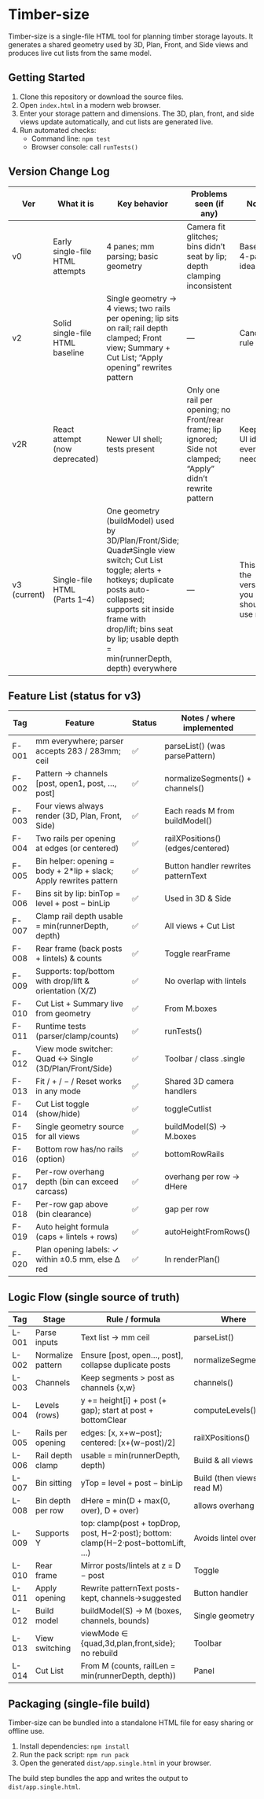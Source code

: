 # Timber-size

Timber-size is a single-file HTML tool for planning timber storage layouts. It generates a shared geometry used by 3D, Plan, Front, and Side views and produces live cut lists from the same model.

## Getting Started

1. Clone this repository or download the source files.
2. Open `index.html` in a modern web browser.
3. Enter your storage pattern and dimensions. The 3D, plan, front, and side views update automatically, and cut lists are generated live.
4. Run automated checks:
   - Command line: `npm test`
   - Browser console: call `runTests()`

## Version Change Log

| Ver | What it is | Key behavior | Problems seen (if any) | Notes |
|-----|-------------|--------------|-------------------------|-------|
| v0 | Early single-file HTML attempts | 4 panes; mm parsing; basic geometry | Camera fit glitches; bins didn’t seat by lip; depth clamping inconsistent | Baseline 4-pane idea |
| v2 | Solid single-file HTML baseline | Single geometry → 4 views; two rails per opening; lip sits on rail; rail depth clamped; Front view; Summary + Cut List; “Apply opening” rewrites pattern | — | Canonical rule set |
| v2R | React attempt (now deprecated) | Newer UI shell; tests present | Only one rail per opening; no Front/rear frame; lip ignored; Side not clamped; “Apply” didn’t rewrite pattern | Keep only UI ideas if ever needed |
| v3 (current) | Single-file HTML (Parts 1–4) | One geometry (buildModel) used by 3D/Plan/Front/Side; Quad⇄Single view switch; Cut List toggle; alerts + hotkeys; duplicate posts auto-collapsed; supports sit inside frame with drop/lift; bins seat by lip; usable depth = min(runnerDepth, depth) everywhere | — | This is the version you should use now |

## Feature List (status for v3)

| Tag | Feature | Status | Notes / where implemented |
|-----|---------|--------|---------------------------|
| F-001 | mm everywhere; parser accepts 283 / 283mm; ceil | ✅ | parseList() (was parsePattern) |
| F-002 | Pattern → channels [post, open1, post, …, post] | ✅ | normalizeSegments() + channels() |
| F-003 | Four views always render (3D, Plan, Front, Side) | ✅ | Each reads M from buildModel() |
| F-004 | Two rails per opening at edges (or centered) | ✅ | railXPositions() (edges/centered) |
| F-005 | Bin helper: opening = body + 2*lip + slack; Apply rewrites pattern | ✅ | Button handler rewrites patternText |
| F-006 | Bins sit by lip: binTop = level + post − binLip | ✅ | Used in 3D & Side |
| F-007 | Clamp rail depth usable = min(runnerDepth, depth) | ✅ | All views + Cut List |
| F-008 | Rear frame (back posts + lintels) & counts | ✅ | Toggle rearFrame |
| F-009 | Supports: top/bottom with drop/lift & orientation (X/Z) | ✅ | No overlap with lintels |
| F-010 | Cut List + Summary live from geometry | ✅ | From M.boxes |
| F-011 | Runtime tests (parser/clamp/counts) | ✅ | runTests() |
| F-012 | View mode switcher: Quad ↔ Single (3D/Plan/Front/Side) | ✅ | Toolbar / class .single |
| F-013 | Fit / + / − / Reset works in any mode | ✅ | Shared 3D camera handlers |
| F-014 | Cut List toggle (show/hide) | ✅ | toggleCutlist |
| F-015 | Single geometry source for all views | ✅ | buildModel(S) → M.boxes |
| F-016 | Bottom row has/no rails (option) | ✅ | bottomRowRails |
| F-017 | Per-row overhang depth (bin can exceed carcass) | ✅ | overhang per row → dHere |
| F-018 | Per-row gap above (bin clearance) | ✅ | gap per row |
| F-019 | Auto height formula (caps + lintels + rows) | ✅ | autoHeightFromRows() |
| F-020 | Plan opening labels: ✓ within ±0.5 mm, else Δ red | ✅ | In renderPlan() |

## Logic Flow (single source of truth)

| Tag | Stage | Rule / formula | Where |
|-----|-------|----------------|-------|
| L-001 | Parse inputs | Text list → mm ceil | parseList() |
| L-002 | Normalize pattern | Ensure [post, open…, post], collapse duplicate posts | normalizeSegments() |
| L-003 | Channels | Keep segments > post as channels {x,w} | channels() |
| L-004 | Levels (rows) | y += height[i] + post (+ gap); start at post + bottomClear | computeLevels() |
| L-005 | Rails per opening | edges: [x, x+w−post]; centered: [x+(w−post)/2] | railXPositions() |
| L-006 | Rail depth clamp | usable = min(runnerDepth, depth) | Build & all views |
| L-007 | Bin sitting | yTop = level + post − binLip | Build (then views read M) |
| L-008 | Bin depth per row | dHere = min(D + max(0, over), D + over) | allows overhang |
| L-009 | Supports Y | top: clamp(post + topDrop, post, H−2·post); bottom: clamp(H−2·post−bottomLift, …) | Avoids lintel overlap |
| L-010 | Rear frame | Mirror posts/lintels at z = D − post | Toggle |
| L-011 | Apply opening | Rewrite patternText posts-kept, channels→suggested | Button handler |
| L-012 | Build model | buildModel(S) → M (boxes, channels, bounds) | Single geometry |
| L-013 | View switching | viewMode ∈ {quad,3d,plan,front,side}; no rebuild | Toolbar |
| L-014 | Cut List | From M (counts, railLen = min(runnerDepth, depth)) | Panel |

## Packaging (single-file build)

Timber-size can be bundled into a standalone HTML file for easy sharing or offline use.

1. Install dependencies: `npm install`
2. Run the pack script: `npm run pack`
3. Open the generated `dist/app.single.html` in your browser.

The build step bundles the app and writes the output to `dist/app.single.html`.

